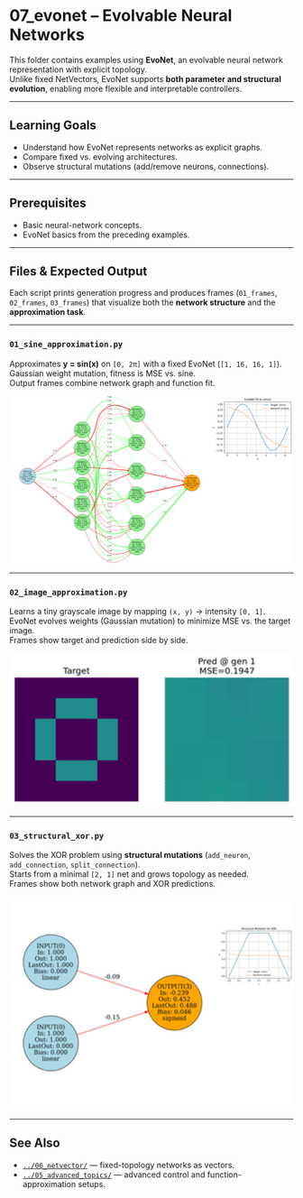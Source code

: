 # 07_evonet – Evolvable Neural Networks

This folder contains examples using **EvoNet**, an evolvable neural network representation with explicit topology.  
Unlike fixed NetVectors, EvoNet supports **both parameter and structural evolution**, enabling more flexible and interpretable controllers.

---

## Learning Goals

* Understand how EvoNet represents networks as explicit graphs.  
* Compare fixed vs. evolving architectures.  
* Observe structural mutations (add/remove neurons, connections).  

---

## Prerequisites

* Basic neural-network concepts.  
* EvoNet basics from the preceding examples.

---

## Files & Expected Output

Each script prints generation progress and produces frames (`01_frames`, `02_frames`, `03_frames`) that visualize both the **network structure** and the **approximation task**.

---

### `01_sine_approximation.py`

Approximates **y = sin(x)** on `[0, 2π]` with a fixed EvoNet (`[1, 16, 16, 1]`).  
Gaussian weight mutation, fitness is MSE vs. sine.  
Output frames combine network graph and function fit.

<p align="center">
  <img src="./01_frames/01_sine_approximation.gif" alt="Sine Approximation" width="512"/>
</p>

---

### `02_image_approximation.py`

Learns a tiny grayscale image by mapping `(x, y)` → intensity `[0, 1]`.  
EvoNet evolves weights (Gaussian mutation) to minimize MSE vs. the target image.  
Frames show target and prediction side by side.

<p align="center">
  <img src="./02_frames/02_image_approximation.gif" alt="Image Approximation" width="512"/>
</p>

---

### `03_structural_xor.py`

Solves the XOR problem using **structural mutations** (`add_neuron`, `add_connection`, `split_connection`).  
Starts from a minimal `[2, 1]` net and grows topology as needed.  
Frames show both network graph and XOR predictions.

<p align="center">
  <img src="./03_frames/03_structural_xor.gif" alt="Structural XOR" width="512"/>
</p>

---

## See Also

* [`../06_netvector/`](../06_netvector) — fixed-topology networks as vectors.  
* [`../05_advanced_topics/`](../05_advanced_topics) — advanced control and function-approximation setups.

